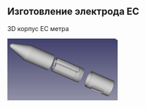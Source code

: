 ## Изготовление электрода ЕС

3D корпус ЕС метра

<a href="EC_frame.jpeg"><img src="EC_frame.jpeg" width="250"></a>

